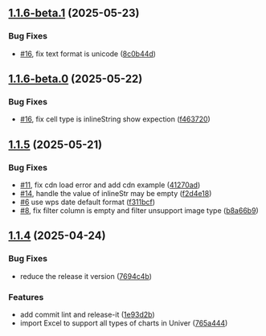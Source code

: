 

## [1.1.6-beta.1](https://github.com/zwight/Luckyexcel/compare/v1.1.6-beta.0...v1.1.6-beta.1) (2025-05-23)


### Bug Fixes

* [#16](https://github.com/zwight/Luckyexcel/issues/16), fix text format is unicode ([8c0b44d](https://github.com/zwight/Luckyexcel/commit/8c0b44d422da6a41ae3b8637ccc9960f08844175))

## [1.1.6-beta.0](https://github.com/zwight/Luckyexcel/compare/v1.1.5...v1.1.6-beta.0) (2025-05-22)


### Bug Fixes

* [#16](https://github.com/zwight/Luckyexcel/issues/16), fix cell type is inlineString show expection ([f463720](https://github.com/zwight/Luckyexcel/commit/f46372065b7916326c71ade0cc56e1c09a07d1af))

## [1.1.5](https://github.com/zwight/Luckyexcel/compare/v1.1.4...v1.1.5) (2025-05-21)


### Bug Fixes

* [#11](https://github.com/zwight/Luckyexcel/issues/11), fix cdn load error and add cdn example ([41270ad](https://github.com/zwight/Luckyexcel/commit/41270adbabd2e1258daa0f514f8b746786421e17))
* [#14](https://github.com/zwight/Luckyexcel/issues/14), handle the value of inlineStr may be empty ([f2d4e18](https://github.com/zwight/Luckyexcel/commit/f2d4e1809fe96017a53a962eda22a4a419548539))
* [#6](https://github.com/zwight/Luckyexcel/issues/6) use wps date default format ([f311bcf](https://github.com/zwight/Luckyexcel/commit/f311bcfe8e7f42a5c7392424f78b1ac9100058ef))
* [#8](https://github.com/zwight/Luckyexcel/issues/8), fix filter column is empty and filter unsupport image type ([b8a66b9](https://github.com/zwight/Luckyexcel/commit/b8a66b96d6f64a74f7d2feafc2d85d74740bf31e))

## [1.1.4](https://github.com/zwight/Luckyexcel/compare/v1.1.3...v1.1.4) (2025-04-24)


### Bug Fixes

* reduce the release it version ([7694c4b](https://github.com/zwight/Luckyexcel/commit/7694c4b76ad1fbc725fa4732238d82bd9f81faed))


### Features

* add commit lint and release-it ([1e93d2b](https://github.com/zwight/Luckyexcel/commit/1e93d2b0550e70083276dee607421695e558203b))
* import Excel to support all types of charts in Univer ([765a444](https://github.com/zwight/Luckyexcel/commit/765a444744f26adb0948cf17d754e785bb740be2))